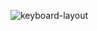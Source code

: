 ![keyboard-layout](https://github.com/user-attachments/assets/73276c55-e338-4272-bf80-973c44b135d1)

